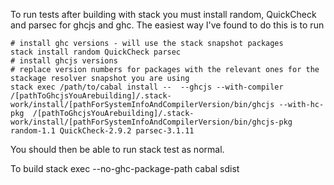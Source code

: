  To run tests after building with stack you must install random, QuickCheck and parsec for ghcjs and ghc. The easiest way I've found to do this is to run

    # install ghc versions - will use the stack snapshot packages
    stack install random QuickCheck parsec 
    # install ghcjs versions
    # replace version numbers for packages with the relevant ones for the stackage resolver snapshot you are using
    stack exec /path/to/cabal install --  --ghcjs --with-compiler /[pathToGhcjsYouArebuilding]/.stack-work/install/[pathForSystemInfoAndCompilerVersion/bin/ghcjs --with-hc-pkg  /[pathToGhcjsYouArebuilding]/.stack-work/install/[pathForSystemInfoAndCompilerVersion/bin/ghcjs-pkg random-1.1 QuickCheck-2.9.2 parsec-3.1.11 

You should then be able to run stack test as normal.

To build 
stack exec --no-ghc-package-path cabal sdist

